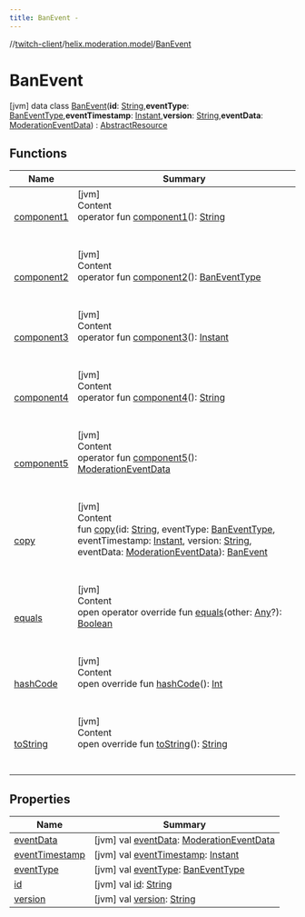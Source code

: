 ```yaml
---
title: BanEvent -
---
```

//[twitch-client](../../index.md)/[helix.moderation.model](../index.md)/[BanEvent](index.md)



# BanEvent  
 [jvm] data class [BanEvent](index.md)(**id**: [String](https://kotlinlang.org/api/latest/jvm/stdlib/kotlin/-string/index.html),**eventType**: [BanEventType](../-ban-event-type/index.md),**eventTimestamp**: [Instant](https://docs.oracle.com/javase/8/docs/api/java/time/Instant.html),**version**: [String](https://kotlinlang.org/api/latest/jvm/stdlib/kotlin/-string/index.html),**eventData**: [ModerationEventData](../-moderation-event-data/index.md)) : [AbstractResource](../../helix.http.model/-abstract-resource/index.md)   


## Functions  
  
|  Name|  Summary| 
|---|---|
| [component1](component1.md)| [jvm]  <br>Content  <br>operator fun [component1](component1.md)(): [String](https://kotlinlang.org/api/latest/jvm/stdlib/kotlin/-string/index.html)  <br><br><br>
| [component2](component2.md)| [jvm]  <br>Content  <br>operator fun [component2](component2.md)(): [BanEventType](../-ban-event-type/index.md)  <br><br><br>
| [component3](component3.md)| [jvm]  <br>Content  <br>operator fun [component3](component3.md)(): [Instant](https://docs.oracle.com/javase/8/docs/api/java/time/Instant.html)  <br><br><br>
| [component4](component4.md)| [jvm]  <br>Content  <br>operator fun [component4](component4.md)(): [String](https://kotlinlang.org/api/latest/jvm/stdlib/kotlin/-string/index.html)  <br><br><br>
| [component5](component5.md)| [jvm]  <br>Content  <br>operator fun [component5](component5.md)(): [ModerationEventData](../-moderation-event-data/index.md)  <br><br><br>
| [copy](copy.md)| [jvm]  <br>Content  <br>fun [copy](copy.md)(id: [String](https://kotlinlang.org/api/latest/jvm/stdlib/kotlin/-string/index.html), eventType: [BanEventType](../-ban-event-type/index.md), eventTimestamp: [Instant](https://docs.oracle.com/javase/8/docs/api/java/time/Instant.html), version: [String](https://kotlinlang.org/api/latest/jvm/stdlib/kotlin/-string/index.html), eventData: [ModerationEventData](../-moderation-event-data/index.md)): [BanEvent](index.md)  <br><br><br>
| [equals](https://kotlinlang.org/api/latest/jvm/stdlib/kotlin/-any/equals.html)| [jvm]  <br>Content  <br>open operator override fun [equals](https://kotlinlang.org/api/latest/jvm/stdlib/kotlin/-any/equals.html)(other: [Any](https://kotlinlang.org/api/latest/jvm/stdlib/kotlin/-any/index.html)?): [Boolean](https://kotlinlang.org/api/latest/jvm/stdlib/kotlin/-boolean/index.html)  <br><br><br>
| [hashCode](https://kotlinlang.org/api/latest/jvm/stdlib/kotlin/-any/hash-code.html)| [jvm]  <br>Content  <br>open override fun [hashCode](https://kotlinlang.org/api/latest/jvm/stdlib/kotlin/-any/hash-code.html)(): [Int](https://kotlinlang.org/api/latest/jvm/stdlib/kotlin/-int/index.html)  <br><br><br>
| [toString](https://kotlinlang.org/api/latest/jvm/stdlib/kotlin/-any/to-string.html)| [jvm]  <br>Content  <br>open override fun [toString](https://kotlinlang.org/api/latest/jvm/stdlib/kotlin/-any/to-string.html)(): [String](https://kotlinlang.org/api/latest/jvm/stdlib/kotlin/-string/index.html)  <br><br><br>


## Properties  
  
|  Name|  Summary| 
|---|---|
| [eventData](index.md#helix.moderation.model/BanEvent/eventData/#/PointingToDeclaration/)|  [jvm] val [eventData](index.md#helix.moderation.model/BanEvent/eventData/#/PointingToDeclaration/): [ModerationEventData](../-moderation-event-data/index.md)   <br>
| [eventTimestamp](index.md#helix.moderation.model/BanEvent/eventTimestamp/#/PointingToDeclaration/)|  [jvm] val [eventTimestamp](index.md#helix.moderation.model/BanEvent/eventTimestamp/#/PointingToDeclaration/): [Instant](https://docs.oracle.com/javase/8/docs/api/java/time/Instant.html)   <br>
| [eventType](index.md#helix.moderation.model/BanEvent/eventType/#/PointingToDeclaration/)|  [jvm] val [eventType](index.md#helix.moderation.model/BanEvent/eventType/#/PointingToDeclaration/): [BanEventType](../-ban-event-type/index.md)   <br>
| [id](index.md#helix.moderation.model/BanEvent/id/#/PointingToDeclaration/)|  [jvm] val [id](index.md#helix.moderation.model/BanEvent/id/#/PointingToDeclaration/): [String](https://kotlinlang.org/api/latest/jvm/stdlib/kotlin/-string/index.html)   <br>
| [version](index.md#helix.moderation.model/BanEvent/version/#/PointingToDeclaration/)|  [jvm] val [version](index.md#helix.moderation.model/BanEvent/version/#/PointingToDeclaration/): [String](https://kotlinlang.org/api/latest/jvm/stdlib/kotlin/-string/index.html)   <br>

